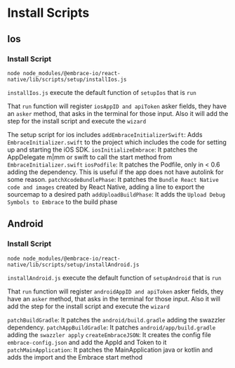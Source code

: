 # Install Scripts

## Ios

### Install Script

```shell
node node_modules/@embrace-io/react-native/lib/scripts/setup/installIos.js
```

`installIos.js` execute the default function of `setupIos` that is `run`

That `run` function will register `iosAppID and apiToken` asker fields, they have an `asker` method, that asks in the terminal for those input. Also it will add the step for the install script and execute the `wizard`

The setup script for ios includes
`addEmbraceInitializerSwift`: Adds `EmbraceInitializer.swift` to the project which includes the code for setting up and starting the iOS SDK.
`iosInitializeEmbrace`: It patches the AppDelegate m|mm or swift to call the start method from `EmbraceInitializer.swift`
`iosPodfile`: It patches the Podfile, only in < 0.6 adding the dependency. This is useful if the app does not have autolink for some reason.
`patchXcodeBundlePhase`: It patches the `Bundle React Native code and images` created by React Native, adding a line to export the sourcemap to a desired path
`addUploadBuildPhase`: It adds the `Upload Debug Symbols to Embrace` to the build phase

## Android

### Install Script

```shell
node node_modules/@embrace-io/react-native/lib/scripts/setup/installAndroid.js
```

`installAndroid.js` execute the default function of `setupAndroid` that is `run`

That `run` function will register `androidAppID and apiToken` asker fields, they have an `asker` method, that asks in the terminal for those input. Also it will add the step for the install script and execute the `wizard`

`patchBuildGradle`: It patches the `android/build.gradle` adding the swazzler dependency.
`patchAppBuildGradle`: It patches `android/app/build.gradle` adding the `swazzler apply`
`createEmbraceJSON`: It creates the config file `embrace-config.json` and add the AppId and Token to it
`patchMainApplication`: It patches the MainApplication java or kotlin and adds the import and the Embrace start method
